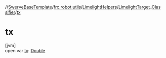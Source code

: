 //[SwerveBaseTemplate](../../../../index.md)/[frc.robot.utils](../../index.md)/[LimelightHelpers](../index.md)/[LimelightTarget_Classifier](index.md)/[tx](tx.md)

# tx

[jvm]\
open var [tx](tx.md): [Double](https://kotlinlang.org/api/latest/jvm/stdlib/kotlin/-double/index.html)
